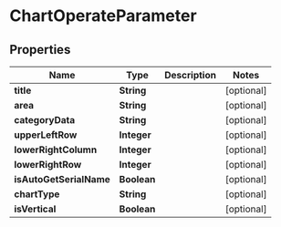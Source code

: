 
# ChartOperateParameter

## Properties
Name | Type | Description | Notes
------------ | ------------- | ------------- | -------------
**title** | **String** |  |  [optional]
**area** | **String** |  |  [optional]
**categoryData** | **String** |  |  [optional]
**upperLeftRow** | **Integer** |  |  [optional]
**lowerRightColumn** | **Integer** |  |  [optional]
**lowerRightRow** | **Integer** |  |  [optional]
**isAutoGetSerialName** | **Boolean** |  |  [optional]
**chartType** | **String** |  |  [optional]
**isVertical** | **Boolean** |  |  [optional]



